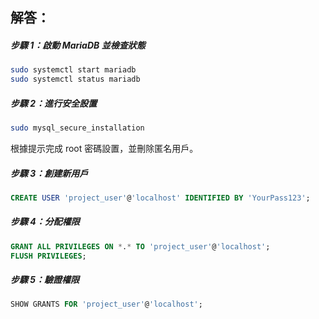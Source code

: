 ## 解答：

##### **步驟 1：啟動 MariaDB 並檢查狀態**
```bash
sudo systemctl start mariadb
sudo systemctl status mariadb
```

##### **步驟 2：進行安全設置**
```bash
sudo mysql_secure_installation
```
根據提示完成 root 密碼設置，並刪除匿名用戶。

##### **步驟 3：創建新用戶**
```sql
CREATE USER 'project_user'@'localhost' IDENTIFIED BY 'YourPass123';
```

##### **步驟 4：分配權限**
```sql
GRANT ALL PRIVILEGES ON *.* TO 'project_user'@'localhost';
FLUSH PRIVILEGES;
```

##### **步驟 5：驗證權限**
```sql
SHOW GRANTS FOR 'project_user'@'localhost';
```
